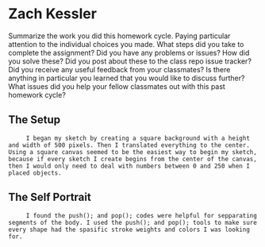 # Zach Kessler

Summarize the work you did this homework cycle. Paying particular attention to the individual  choices you made.
What steps did you take to complete the assignment?
Did you have any problems or issues? How did you solve these? Did you post about these to the class repo issue tracker? Did you receive any useful feedback from your classmates?
Is there anything in particular you learned that you would like to discuss further?
What issues did you help your fellow classmates out with this past homework cycle?

## The Setup
         I began my sketch by creating a square background with a height and width of 500 pixels. Then I translated everything to the center. Using a square canvas seemed to be the easiest way to begin my sketch, because if every sketch I create begins from the center of the canvas, then I would only need to deal with numbers between 0 and 250 when I placed objects.  

## The Self Portrait
         I found the push(); and pop(); codes were helpful for sepparating segments of the body. I used the push(); and pop(); tools to make sure every shape had the spasific stroke weights and colors I was looking for. 
